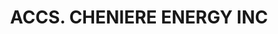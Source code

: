 ---
layout: asset
title: ACCS. CHENIERE ENERGY INC                                   
isin: US16411R2085
---